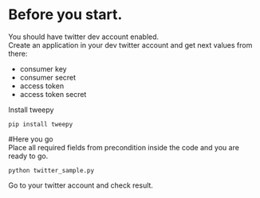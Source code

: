 # Before you start.
You should have twitter dev account enabled.  
Create an application in your dev twitter account and get next values from there:
* consumer key
* consumer secret
* access token
* access token secret

Install tweepy
```
pip install tweepy
```


#Here you go   
Place all required fields from precondition inside the code and you are ready to go.  
```
python twitter_sample.py
```

Go to your twitter account and check result.